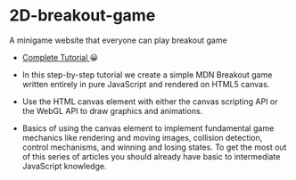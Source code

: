 # 2D-breakout-game
A minigame website that everyone can play breakout game
- <a href="https://developer.mozilla.org/es/docs/Games/Tutorials/2D_Breakout_game_pure_JavaScript">Complete Tutorial </a>:grinning:

- In this step-by-step tutorial we create a simple MDN Breakout game written entirely in pure JavaScript and rendered on HTML5 canvas.

- Use the HTML canvas element with either the canvas scripting API or the WebGL API to draw graphics and animations.

- Basics of using the canvas element to implement fundamental game mechanics like rendering and moving images, collision detection, control mechanisms, and winning and losing states. To get the most out of this series of articles you should already have basic to intermediate JavaScript knowledge.
